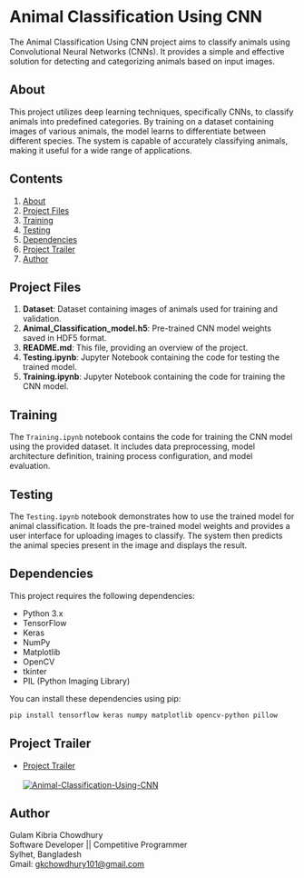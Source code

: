 # Animal Classification Using CNN

The Animal Classification Using CNN project aims to classify animals using Convolutional Neural Networks (CNNs). It provides a simple and effective solution for detecting and categorizing animals based on input images.

## About

This project utilizes deep learning techniques, specifically CNNs, to classify animals into predefined categories. By training on a dataset containing images of various animals, the model learns to differentiate between different species. The system is capable of accurately classifying animals, making it useful for a wide range of applications.

## Contents

1. [About](#about)
2. [Project Files](#project-files)
3. [Training](#training)
4. [Testing](#testing)
5. [Dependencies](#dependencies)
6. [Project Trailer](#Project-Trailer)
7. [Author](#author)

## Project Files

1. **Dataset**: Dataset containing images of animals used for training and validation.
2. **Animal_Classification_model.h5**: Pre-trained CNN model weights saved in HDF5 format.
3. **README.md**: This file, providing an overview of the project.
4. **Testing.ipynb**: Jupyter Notebook containing the code for testing the trained model.
5. **Training.ipynb**: Jupyter Notebook containing the code for training the CNN model.

## Training

The `Training.ipynb` notebook contains the code for training the CNN model using the provided dataset. It includes data preprocessing, model architecture definition, training process configuration, and model evaluation.

## Testing

The `Testing.ipynb` notebook demonstrates how to use the trained model for animal classification. It loads the pre-trained model weights and provides a user interface for uploading images to classify. The system then predicts the animal species present in the image and displays the result.

## Dependencies

This project requires the following dependencies:

- Python 3.x
- TensorFlow
- Keras
- NumPy
- Matplotlib
- OpenCV
- tkinter
- PIL (Python Imaging Library)

You can install these dependencies using pip:

```bash
pip install tensorflow keras numpy matplotlib opencv-python pillow
```

## Project Trailer

- [Project Trailer](https://www.youtube.com/watch?v=koohmGRh6F8) <br> <br>
  [![Animal-Classification-Using-CNN](https://img.youtube.com/vi/_qAYihx-MrI/0.jpg)](https://www.youtube.com/watch?v=_qAYihx-MrI)

## Author

Gulam Kibria Chowdhury<br>
Software Developer || Competitive Programmer<br>
Sylhet, Bangladesh<br>
Gmail: gkchowdhury101@gmail.com<br>
